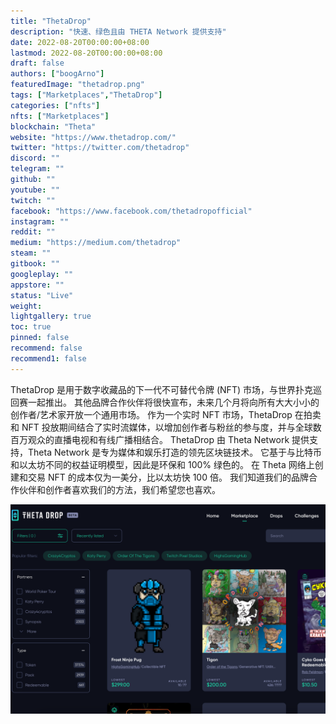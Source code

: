 ```yaml
---
title: "ThetaDrop"
description: "快速、绿色且由 THETA Network 提供支持"
date: 2022-08-20T00:00:00+08:00
lastmod: 2022-08-20T00:00:00+08:00
draft: false
authors: ["boogArno"]
featuredImage: "thetadrop.png"
tags: ["Marketplaces","ThetaDrop"]
categories: ["nfts"]
nfts: ["Marketplaces"]
blockchain: "Theta"
website: "https://www.thetadrop.com/"
twitter: "https://twitter.com/thetadrop"
discord: ""
telegram: ""
github: ""
youtube: ""
twitch: ""
facebook: "https://www.facebook.com/thetadropofficial"
instagram: ""
reddit: ""
medium: "https://medium.com/thetadrop"
steam: ""
gitbook: ""
googleplay: ""
appstore: ""
status: "Live"
weight: 
lightgallery: true
toc: true
pinned: false
recommend: false
recommend1: false
---
```

ThetaDrop 是用于数字收藏品的下一代不可替代令牌 (NFT) 市场，与世界扑克巡回赛一起推出。 其他品牌合作伙伴将很快宣布，未来几个月将向所有大大小小的创作者/艺术家开放一个通用市场。 作为一个实时 NFT 市场，ThetaDrop 在拍卖和 NFT 投放期间结合了实时流媒体，以增加创作者与粉丝的参与度，并与全球数百万观众的直播电视和有线广播相结合。
ThetaDrop 由 Theta Network 提供支持，Theta Network 是专为媒体和娱乐打造的领先区块链技术。 它基于与比特币和以太坊不同的权益证明模型，因此是环保和 100% 绿色的。 在 Theta 网络上创建和交易 NFT 的成本仅为一美分，比以太坊快 100 倍。 我们知道我们的品牌合作伙伴和创作者喜欢我们的方法，我们希望您也喜欢。

![thetadrop-dapp-marketplaces-theta-image1_f0daceac9a2a07d1f53cd7b3f49a8a5e](thetadrop-dapp-marketplaces-theta-image1_f0daceac9a2a07d1f53cd7b3f49a8a5e.png)